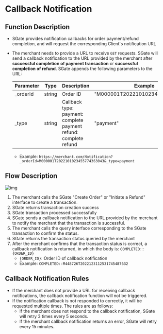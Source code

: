 # Callback Notification

## Function Description

- SGate provides notification callbacks for order payment/refund completion, and will request the corresponding Client's notification URL
- The merchant needs to provide a URL to receive `GET` requests. SGate will send a callback notification to the URL provided by the merchant after **successful completion of payment transaction** or **successful completion of refund**. SGate appends the following parameters to the URL:

   | **Parameter** | **Type** | **Description**                                                            | **Example**                      |
   | ------------- | -------- | -------------------------------------------------------------------------- | -------------------------------- |
   | _orderId      | string   | Order ID                                                                   | "M000001T2022101023455774363043" |
   | _type         | string   | Callback type: <br> payment: complete payment <br> refund: complete refund | "payment"                        |

  * Example: `https://merchant.com/Notification?_orderId=M000001T2022101023455774363043&_type=payment`

## Flow Description

![img](/images/payinApi_en/callback-notification.svg)

1. The merchant calls the SGate "Create Order" or "Initiate a Refund" interface to create a transaction.
2. SGate returns transaction creation success
3. SGate transaction processed successfully
4. SGate sends a callback notification to the URL provided by the merchant to notify the merchant that the transaction is successful.
5. The merchant calls the query interface corresponding to the SGate transaction to confirm the status.
6. SGate returns the transaction status queried by the merchant
7. After the merchant confirms that the transaction status is correct, a callback notification is returned, in which the body is: `COMPLETED::{ORDER_ID}`
    * `{ORDER_ID}`: Order ID of callback notification
    * Example: `COMPLETED::M448726T2022123112531745487632`

## Callback Notification Rules

- If the merchant does not provide a URL for receiving callback notifications, the callback notification function will not be triggered.
- If the notification callback is not responded to correctly, it will be requested multiple times. The rules are as follows:
   - If the merchant does not respond to the callback notification, SGate will retry 3 times every 5 seconds.
   - If the merchant callback notification returns an error, SGate will retry every 15 minutes.